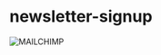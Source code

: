 # newsletter-signup

![MAILCHIMP](https://user-images.githubusercontent.com/54085516/86517192-5fe3fb80-be27-11ea-99da-fc9b8ae5ec34.gif)

